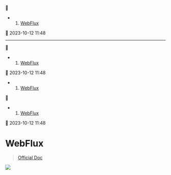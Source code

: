 
💠

- 1. [WebFlux](#webflux)

💠 2023-10-12 11:48
****************************************

💠

- 1. [WebFlux](#webflux)

💠 2023-10-12 11:48

- 1. [WebFlux](#webflux)

💠

- 1. [WebFlux](#webflux)

💠 2023-10-12 11:48
# WebFlux 
> [Official Doc](https://docs.spring.io/spring-framework/reference/web/webflux.html)  

![](https://docs.spring.io/spring-framework/reference/_images/spring-mvc-and-webflux-venn.png)

